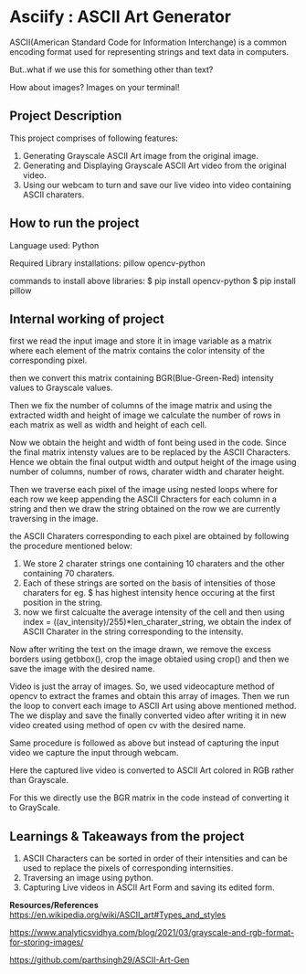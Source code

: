 **Asciify : ASCII Art Generator**
===

ASCII(American Standard Code for Information Interchange) is a common encoding format used for representing strings and text data in computers.

But..what if we use this for something other than text?

How about images? Images on your terminal!


**Project Description**
---
This project comprises of following features:
1. Generating Grayscale ASCII Art image from the original image.
2. Generating and Displaying Grayscale ASCII Art video from the original video.
3. Using our webcam to turn and save our live video into video containing ASCII charaters.

**How to run the project**
---
Language used:
Python

Required Library installations:
pillow
opencv-python

commands to install above libraries:
$ pip install opencv-python
$ pip install pillow

**Internal working of project**
---
<!-- Converting and saving image to ASCII Art -->
first we read the input image and store it in image variable as a matrix where each element of the matrix contains the color intensity of the corresponding pixel.

then we convert this matrix containing BGR(Blue-Green-Red) intensity values to Grayscale values.

Then we fix the number of columns of the image matrix and using the extracted width and height of image we calculate the number of rows in each matrix as well as width and height of each cell.

Now we obtain the height and width of font being used in the code. Since the final matrix  intensty values are to be replaced by the ASCII Characters.
Hence we obtain the final output width and output height of the image using number of columns, number of rows, charater width and charater height.

Then we traverse each pixel of the image using nested loops where for each row we keep appending the ASCII Chracters for each column in a string and then we draw the string obtained on the row we are currently traversing in the image.

the ASCII Charaters corresponding to each pixel are obtained by following the procedure mentioned below:
1. We store 2 charater strings one containing 10 charaters and the other containing 70 charaters.
2. Each of these strings are sorted on the basis of intensities of those charaters for eg. $ has highest intensity hence occuring at the first position in the string.
3. now we first calcualte the average intensity of the cell and then using index = ((av_intensity)/255)*len_charater_string, we obtain the index of ASCII Charater in the string corresponding to the intensity.

Now after writing the text on the image drawn, we remove the excess borders using getbbox(), crop the image obtaied using crop() and then we save the image with the desired name.

<!-- Converting Video to Ascii Art video -->
Video is just the array of images.
So, we used videocapture method of opencv to extract the frames and obtain this array of images.
Then we run the loop to convert each image to ASCII Art using above mentioned method.
The we display and save the finally converted video after writing it in new video created using method of open cv with the desired name.

<!-- Live ASCII Camera -->
Same procedure is followed as above but instead of capturing the input video we capture the input through webcam.

Here the captured live video is converted to ASCII Art colored in RGB rather than Grayscale.

For this we directly use the BGR matrix in the code instead of converting it to GrayScale.

**Learnings & Takeaways from the project**
---
1. ASCII Characters can be sorted in order of their intensities and can be used to replace the pixels of corresponding internsities.
2. Traversing an image using python.
3. Capturing Live videos in ASCII Art Form and saving its edited form.

**Resources/References**
https://en.wikipedia.org/wiki/ASCII_art#Types_and_styles

https://www.analyticsvidhya.com/blog/2021/03/grayscale-and-rgb-format-for-storing-images/

https://github.com/parthsingh29/ASCII-Art-Gen





